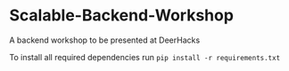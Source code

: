 # Scalable-Backend-Workshop
A backend workshop to be presented at DeerHacks 

To install all required dependencies run `pip install -r requirements.txt`
